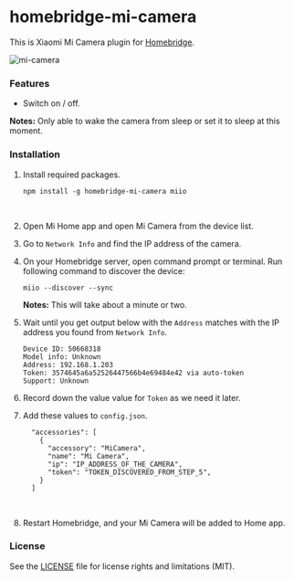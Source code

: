 # homebridge-mi-camera

This is Xiaomi Mi Camera plugin for [Homebridge](https://github.com/nfarina/homebridge).

![mi-camera](https://cloud.githubusercontent.com/assets/73107/26754884/90d311da-48b5-11e7-872f-4a92886d3d04.jpg)

### Features

* Switch on / off. 


**Notes:** Only able to wake the camera from sleep or set it to sleep at this moment.




### Installation

1. Install required packages.

   ```
   npm install -g homebridge-mi-camera miio
   ```

   ​

2. Open Mi Home app and open Mi Camera from the device list.

3. Go to `Network Info` and find the IP address of the camera.

4. On your Homebridge server, open command prompt or terminal. Run following command to discover the device:

   ```
   miio --discover --sync
   ```

   **Notes:** This will take about a minute or two.

5. Wait until you get output below with the `Address` matches with the IP address you found from `Network Info`.

   ```
   Device ID: 50668318
   Model info: Unknown
   Address: 192.168.1.203
   Token: 3574645a6a52526447566b4e69484e42 via auto-token
   Support: Unknown
   ```

6. Record down the value value for `Token` as we need it later.

7. Add these values to `config.json`.

   ```
     "accessories": [
       {
         "accessory": "MiCamera",
         "name": "Mi Camera",
         "ip": "IP_ADDRESS_OF_THE_CAMERA",
         "token": "TOKEN_DISCOVERED_FROM_STEP_5",
       }
     ]
   ```

   ​

8. Restart Homebridge, and your Mi Camera will be added to Home app.



### License

See the [LICENSE](https://github.com/seikan/homebridge-mi-camera/blob/master/LICENSE.md) file for license rights and limitations (MIT).



